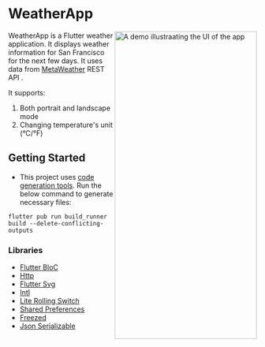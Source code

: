 # WeatherApp
<img align="right" src="https://github.com/Nikoro/WeatherApp/blob/main/demo.gif" alt="A demo illustraating the UI of the app" width="288" height="624" style="display: inline; float: right"/>

WeatherApp is a Flutter weather application. It displays weather information for San Francisco for the next few days.
It uses data from [MetaWeather](https://www.metaweather.com/api/) REST API .

It supports:
1. Both portrait and landscape mode
2. Changing temperature's unit (°C/°F)

## Getting Started

- This project uses [code generation tools](https://pub.dev/packages/build_runner). Run the below command to generate necessary files:
```shell script
flutter pub run build_runner build --delete-conflicting-outputs
```

### Libraries
* [Flutter BloC](https://bloclibrary.dev/#/)
* [Http](https://pub.dev/packages/http)
* [Flutter Svg](https://pub.dev/packages/flutter_svg)
* [Intl](https://pub.dev/packages/intl)
* [Lite Rolling Switch](https://pub.dev/packages/lite_rolling_switch)
* [Shared Preferences](https://pub.dev/packages/shared_preferences)
* [Freezed](https://pub.dev/packages/freezed)
* [Json Serializable](https://pub.dev/packages/json_serializable)